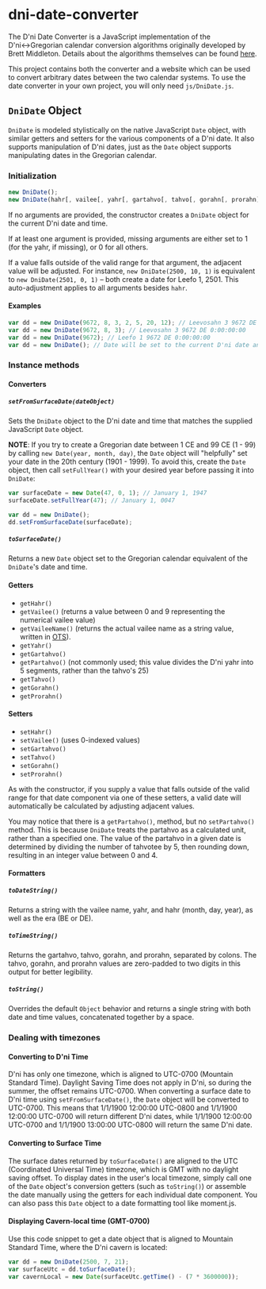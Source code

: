 # dni-date-converter

The D'ni Date Converter is a JavaScript implementation of the D'ni↔Gregorian calendar conversion algorithms originally developed by Brett Middleton. Details about the algorithms themselves can be found [here](https://archive.guildofarchivists.org/wiki/D%27ni_time_conversion).

This project contains both the converter and a website which can be used to convert arbitrary dates between the two calendar systems. To use the date converter in your own project, you will only need `js/DniDate.js`. 

## `DniDate` Object

`DniDate` is modeled stylistically on the native JavaScript `Date` object, with similar getters and setters for the various components of a D'ni date. It also supports manipulation of D'ni dates, just as the `Date` object supports manipulating dates in the Gregorian calendar.

### Initialization

```javascript
new DniDate();
new DniDate(hahr[, vailee[, yahr[, gartahvo[, tahvo[, gorahn[, prorahn]]]]]]);
```
If no arguments are provided, the constructor creates a `DniDate` object for the current D'ni date and time.

If at least one argument is provided, missing arguments are either set to 1 (for the yahr, if missing), or 0 for all others.

If a value falls outside of the valid range for that argument, the adjacent value will be adjusted. For instance, `new DniDate(2500, 10, 1)` is equivalent to `new DniDate(2501, 0, 1)` – both create a date for Leefo 1, 2501. This auto-adjustment applies to all arguments besides `hahr`.

#### Examples
```javascript
var dd = new DniDate(9672, 8, 3, 2, 5, 20, 12); // Leevosahn 3 9672 DE 2:05:20:12
var dd = new DniDate(9672, 8, 3); // Leevosahn 3 9672 DE 0:00:00:00
var dd = new DniDate(9672); // Leefo 1 9672 DE 0:00:00:00
var dd = new DniDate(); // Date will be set to the current D'ni date and time
```

### Instance methods
#### Converters
##### `setFromSurfaceDate(dateObject)`
Sets the `DniDate` object to the D'ni date and time that matches the supplied JavaScript `Date` object.

**NOTE**: If you try to create a Gregorian date between 1 CE and 99 CE (1 - 99) by calling `new Date(year, month, day)`, the `Date` object will "helpfully" set your date in the 20th century (1901 - 1999). To avoid this, create the `Date` object, then call `setFullYear()` with your desired year before passing it into `DniDate`:

```javascript
var surfaceDate = new Date(47, 0, 1); // January 1, 1947
surfaceDate.setFullYear(47); // January 1, 0047

var dd = new DniDate();
dd.setFromSurfaceDate(surfaceDate);
```

##### `toSurfaceDate()`
Returns a new `Date` object set to the Gregorian calendar equivalent of the `DniDate`'s date and time.

#### Getters

* `getHahr()`
* `getVailee()` (returns a value between 0 and 9 representing the numerical vailee value)
* `getVaileeName()` (returns the actual vailee name as a string value, written in [OTS](https://archive.guildofarchivists.org/wiki/D%27ni_(language)#Old_Transliteration_Standard)).
* `getYahr()`
* `getGartahvo()`
* `getPartahvo()` (not commonly used; this value divides the D'ni yahr into 5 segments, rather than the tahvo's 25)
* `getTahvo()`
* `getGorahn()`
* `getProrahn()`

#### Setters

* `setHahr()`
* `setVailee()` (uses 0-indexed values)
* `setGartahvo()`
* `setTahvo()`
* `setGorahn()`
* `setProrahn()`

As with the constructor, if you supply a value that falls outside of the valid range for that date component via one of these setters, a valid date will automatically be calculated by adjusting adjacent values.

You may notice that there is a `getPartahvo()`, method, but no `setPartahvo()` method. This is because `DniDate` treats the partahvo as a calculated unit, rather than a specified one. The value of the partahvo in a given date is determined by dividing the number of tahvotee by 5, then rounding down, resulting in an integer value between 0 and 4.

#### Formatters

##### `toDateString()`

Returns a string with the vailee name, yahr, and hahr (month, day, year), as well as the era (BE or DE).

##### `toTimeString()`

Returns the gartahvo, tahvo, gorahn, and prorahn, separated by colons. The tahvo, gorahn, and prorahn values are zero-padded to two digits in this output for better legibility.

##### `toString()`

Overrides the default `Object` behavior and returns a single string with both date and time values, concatenated together by a space.

### Dealing with timezones

#### Converting to D'ni Time

D'ni has only one timezone, which is aligned to UTC-0700 (Mountain Standard Time). Daylight Saving Time does not apply in D'ni, so during the summer, the offset remains UTC-0700. When converting a surface date to D'ni time using ``setFromSurfaceDate()``, the ``Date`` object will be converted to UTC-0700. This means that 1/1/1900 12:00:00 UTC-0800 and 1/1/1900 12:00:00 UTC-0700 will return different D'ni dates, while 1/1/1900 12:00:00 UTC-0700 and 1/1/1900 13:00:00 UTC-0800 will return the same D'ni date.

#### Converting to Surface Time

The surface dates returned by `toSurfaceDate()` are aligned to the UTC (Coordinated Universal Time) timezone, which is GMT with no daylight saving offset. To display dates in the user's local timezone, simply call one of the `Date` object's conversion getters (such as `toString()`) or assemble the date manually using the getters for each individual date component. You can also pass this `Date` object to a date formatting tool like moment.js.

#### Displaying Cavern-local time (GMT-0700)

Use this code snippet to get a date object that is aligned to Mountain Standard Time, where the D'ni cavern is located:

```javascript
var dd = new DniDate(2500, 7, 21);
var surfaceUtc = dd.toSurfaceDate();
var cavernLocal = new Date(surfaceUtc.getTime() - (7 * 3600000));
```